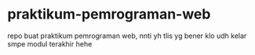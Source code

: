 # praktikum-pemrograman-web
repo buat praktikum pemrograman web, nnti yh tlis yg bener klo udh kelar smpe modul terakhir hehe 
